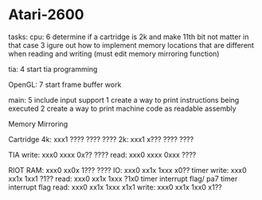 # Atari-2600
tasks:
cpu:
    6 determine if a cartridge is 2k and make 11th bit not matter in that case
    3 igure out how to implement memory locations that are different when reading and writing (must edit memory mirroring function)

tia:
    4 start tia programming

OpenGL:
    7 start frame buffer work

main:
    5 include input support
    1 create a way to print instructions being executed
    2 create a way to print machine code as readable assembly





Memory Mirroring

Cartridge
    4k:     xxx1 ???? ???? ????
    2k:     xxx1 x??? ???? ????

TIA
    write:  xxx0 xxxx 0x?? ????
    read:   xxx0 xxxx 0xxx ????

RIOT
    RAM:    xxx0 xx0x 1??? ????
    IO:     xxx0 xx1x 1xxx x0??
    timer
     write: xxx0 xx1x 1xx1 ?1??
     read:  xxx0 xx1x 1xxx ?1x0
    timer interrupt flag/ pa7 timer interrupt flag
     read:  xxx0 xx1x 1xxx x1x1
     write: xxx0 xx1x 1xx0 x1??

    